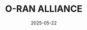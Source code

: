 ---  
layout: startup_page  
title: "O-RAN ALLIANCE"  
id: "oran.org"  
permalink: "/oranallianceoran.org05222025/"  
website: "https://www.o-ran.org/"  
funding_round: "Seed"  
funding_amount: "$200K"  
investors: "Institute for the Wireless Internet of Things at Northeastern University"  
about: "O-RAN ALLIANCE, a world-wide community, is reshaping the Radio Access Network (RAN) industry toward more intelligent, open, virtualized, and fully interoperable mobile networks. Their recent seed funding supports research and development of next-generation open RAN infrastructure, focusing on accelerating innovation at the intersection of AI, open RAN, and network optimization."  
markets: "Telecom, AI, Wireless Communication"  
hq: "Alfter, DE"  
founded_year: "2018"  
linkedin: "https://www.linkedin.com/company/o-ran"  
twitter: ""  
instagram: ""  
facebook: ""  
crunchbase: ""  
pitchbook: ""  

date_display: "22-May-2025"  
date: "2025-05-22"

# SEO Optimization  
meta_title: "O-RAN ALLIANCE - Seed Funding ($200K)"  
meta_description: "O-RAN ALLIANCE, O-RAN ALLIANCE, a world-wide community, is reshaping the Radio Access Network (RAN) industry toward more intelligent, open, virtualized, and fully int..."  
meta_keywords: "O-RAN ALLIANCE, Telecom, AI, Wireless Communication, Seed funding"  
canonical_url: "https://startup.projectstartups.com/oranallianceoran.org05222025/"  
---